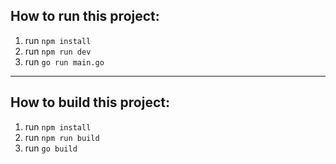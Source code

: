 ## How to run this project:

1. run `npm install`
2. run `npm run dev`
3. run `go run main.go`

---

## How to build this project:

1. run `npm install`
2. run `npm run build`
3. run `go build`